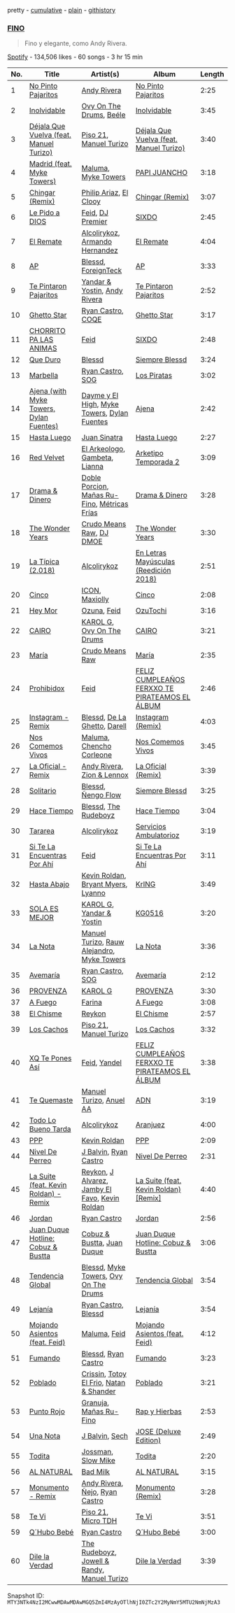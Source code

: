 pretty - [cumulative](/playlists/cumulative/37i9dQZF1DX963rxJxOMIA.md) - [plain](/playlists/plain/37i9dQZF1DX963rxJxOMIA) - [githistory](https://github.githistory.xyz/mackorone/spotify-playlist-archive/blob/main/playlists/plain/37i9dQZF1DX963rxJxOMIA)

### [FINO](https://open.spotify.com/playlist/37i9dQZF1DX963rxJxOMIA)

> Fino y elegante, como Andy Rivera.

[Spotify](https://open.spotify.com/user/spotify) - 134,506 likes - 60 songs - 3 hr 15 min

| No. | Title | Artist(s) | Album | Length |
|---|---|---|---|---|
| 1 | [No Pinto Pajaritos](https://open.spotify.com/track/3uvgwwqNvWHc7S32PvPD7r) | [Andy Rivera](https://open.spotify.com/artist/7hIqJfRYGBWWT1Qxu6Cpd2) | [No Pinto Pajaritos](https://open.spotify.com/album/65w3z9tO7ZFDYP8QH9tsPh) | 2:25 |
| 2 | [Inolvidable](https://open.spotify.com/track/0OTtnwUO8natNWSwdZvXVF) | [Ovy On The Drums](https://open.spotify.com/artist/3m5qlPf2OkihLz3dRYnkPA), [Beéle](https://open.spotify.com/artist/7a0XAaPaK2aDSqa8p3QnC7) | [Inolvidable](https://open.spotify.com/album/3MdsEVhC9AMtDTXB8n2yXI) | 3:45 |
| 3 | [Déjala Que Vuelva \(feat\. Manuel Turizo\)](https://open.spotify.com/track/33bnxcjePIkcmNjEFTJX0l) | [Piso 21](https://open.spotify.com/artist/4bw2Am3p9ji3mYsXNXtQcd), [Manuel Turizo](https://open.spotify.com/artist/0tmwSHipWxN12fsoLcFU3B) | [Déjala Que Vuelva \(feat\. Manuel Turizo\)](https://open.spotify.com/album/70WadO9CAH4rOI1rEbTS0a) | 3:40 |
| 4 | [Madrid \(feat\. Myke Towers\)](https://open.spotify.com/track/19OXtYzrJyCrQvTbfukt4H) | [Maluma](https://open.spotify.com/artist/1r4hJ1h58CWwUQe3MxPuau), [Myke Towers](https://open.spotify.com/artist/7iK8PXO48WeuP03g8YR51W) | [PAPI JUANCHO](https://open.spotify.com/album/0p2yf6DucEgvj8Uk8KXJJv) | 3:18 |
| 5 | [Chingar \(Remix\)](https://open.spotify.com/track/3yPV7Z22Hf1Zsw8wkpExCc) | [Philip Ariaz](https://open.spotify.com/artist/0OJB7a56o2eMyB6hOmv6vC), [El Clooy](https://open.spotify.com/artist/2iBSDwlk9bvp1aKT4ubGoC) | [Chingar \(Remix\)](https://open.spotify.com/album/1JVd3rY42r8rDAZb4X6Pq5) | 3:07 |
| 6 | [Le Pido a DIOS](https://open.spotify.com/track/4TFNKnMWjcMWzpkSwQrrcu) | [Feid](https://open.spotify.com/artist/2LRoIwlKmHjgvigdNGBHNo), [DJ Premier](https://open.spotify.com/artist/6GEykX11lQqp92UVOQQCC7) | [SIXDO](https://open.spotify.com/album/31L7J7AO993tSBxAunoeoa) | 2:45 |
| 7 | [El Remate](https://open.spotify.com/track/5ACjsEe2LIsR3EeXQ8ln7j) | [Alcolirykoz](https://open.spotify.com/artist/3ygJTpJJIK7eEeC2EFRl9D), [Armando Hernandez](https://open.spotify.com/artist/5f5z4wggh1hbr6Dg0BnoCe) | [El Remate](https://open.spotify.com/album/1gz8DR3AQVGHmjIMBkIgR5) | 4:04 |
| 8 | [AP](https://open.spotify.com/track/44Gd0fsaqfM814xSWqgTe4) | [Blessd](https://open.spotify.com/artist/1TA5sGRlKUJXBN4ZyJuDIX), [ForeignTeck](https://open.spotify.com/artist/6XbSo2LVkj3m59DkfqV08S) | [AP](https://open.spotify.com/album/2961gn3NRzleGQPWL0wJf2) | 3:33 |
| 9 | [Te Pintaron Pajaritos](https://open.spotify.com/track/4jY5SnGbpH6FdGCqVbhOD4) | [Yandar & Yostin](https://open.spotify.com/artist/3ptY5WTxu77JpAQQnHyxEl), [Andy Rivera](https://open.spotify.com/artist/7hIqJfRYGBWWT1Qxu6Cpd2) | [Te Pintaron Pajaritos](https://open.spotify.com/album/3ssXQwFXNc3NBc8r2aMS9E) | 2:52 |
| 10 | [Ghetto Star](https://open.spotify.com/track/3t6SsMiA1b1Ju0HzKHIDSl) | [Ryan Castro](https://open.spotify.com/artist/7j6DKwmjbxvpQO8h914uEz), [COQE](https://open.spotify.com/artist/7GAYtrIoXkEFFsSP2nhG0E) | [Ghetto Star](https://open.spotify.com/album/2SjlYKPeAVcfvz7ChGCix4) | 3:17 |
| 11 | [CHORRITO PA LAS ANIMAS](https://open.spotify.com/track/0CYTGMBYkwUxrj1MWDLrC5) | [Feid](https://open.spotify.com/artist/2LRoIwlKmHjgvigdNGBHNo) | [SIXDO](https://open.spotify.com/album/31L7J7AO993tSBxAunoeoa) | 2:48 |
| 12 | [Que Duro](https://open.spotify.com/track/12RaiccXZ5yIDrHt4c5ngZ) | [Blessd](https://open.spotify.com/artist/1TA5sGRlKUJXBN4ZyJuDIX) | [Siempre Blessd](https://open.spotify.com/album/4PR6koe67C7YosjAYriYh4) | 3:24 |
| 13 | [Marbella](https://open.spotify.com/track/5mPuQwzVR3E7N43FxBBljc) | [Ryan Castro](https://open.spotify.com/artist/7j6DKwmjbxvpQO8h914uEz), [SOG](https://open.spotify.com/artist/18dspUI6gqabm5XCC2RcUD) | [Los Piratas](https://open.spotify.com/album/4fdcBGBSQvtI1DZ0PVxqCY) | 3:02 |
| 14 | [Ajena \(with Myke Towers, Dylan Fuentes\)](https://open.spotify.com/track/4KXtFUFmPObTROXShFLHZX) | [Dayme y El High](https://open.spotify.com/artist/4JreHVYyb6GqE2BU03Kx96), [Myke Towers](https://open.spotify.com/artist/7iK8PXO48WeuP03g8YR51W), [Dylan Fuentes](https://open.spotify.com/artist/4Wcscw7z9AAE6y7qWdIAin) | [Ajena](https://open.spotify.com/album/09f8EgWWvka2uplSWGdIwV) | 2:42 |
| 15 | [Hasta Luego](https://open.spotify.com/track/0sO1CZLWa4hvNSlOaXReao) | [Juan Sinatra](https://open.spotify.com/artist/7k1jHUZ4OqRGJcOjCQu28Y) | [Hasta Luego](https://open.spotify.com/album/6EfqxfjvB5RbNfHCiOc5jh) | 2:27 |
| 16 | [Red Velvet](https://open.spotify.com/track/6VPXeQLMC7hpFdJjyeDMvW) | [El Arkeologo](https://open.spotify.com/artist/6IB7haQdDZM6rdSssVRHre), [Gambeta](https://open.spotify.com/artist/1ansBUwEboqKX6Fm31txU4), [Lianna](https://open.spotify.com/artist/0DvVlPVedwq6LF3jQqkZXa) | [Arketipo Temporada 2](https://open.spotify.com/album/5zcLt8Qw4QCNH48l0CBjyu) | 3:09 |
| 17 | [Drama & Dinero](https://open.spotify.com/track/57YsOfDLCiMUsW7RZWrSce) | [Doble Porcion](https://open.spotify.com/artist/4PLGokgPkAapRsKDwXq408), [Mañas Ru\-Fino](https://open.spotify.com/artist/78rkeQAvjl85yNyLAqEMVe), [Métricas Frías](https://open.spotify.com/artist/10MeG72hSqEKGbUdBowf9k) | [Drama & Dinero](https://open.spotify.com/album/0DTbeQubOGZ6grfy3jgFLZ) | 3:28 |
| 18 | [The Wonder Years](https://open.spotify.com/track/6ElaOmORiaDrDZ2Jpgvgac) | [Crudo Means Raw](https://open.spotify.com/artist/3fQP5a7SIC91kV4N8AOy53), [DJ DMOE](https://open.spotify.com/artist/5nGIAk2r81ZUQcFbREGO4s) | [The Wonder Years](https://open.spotify.com/album/674ZsdfFSQAtCNJkZ5fbwe) | 3:30 |
| 19 | [La Típica \(2.018\)](https://open.spotify.com/track/2blFjWGr603ReBmTLFTsAM) | [Alcolirykoz](https://open.spotify.com/artist/3ygJTpJJIK7eEeC2EFRl9D) | [En Letras Mayúsculas \(Reedición 2018\)](https://open.spotify.com/album/6gp7h46R7nNNYBlN04dEQY) | 2:51 |
| 20 | [Cinco](https://open.spotify.com/track/0Jpk1xeY7NNz1RcGWuGIch) | [ICON](https://open.spotify.com/artist/0SSbTivuMrvdqgCt7ln6jD), [Maxiolly](https://open.spotify.com/artist/6BYNqaolBRE6cHA707Sl0a) | [Cinco](https://open.spotify.com/album/6xU2rOCRu56Dc9ccFHunbJ) | 2:08 |
| 21 | [Hey Mor](https://open.spotify.com/track/1zsPaEkglFvxjAhrM8yhpr) | [Ozuna](https://open.spotify.com/artist/1i8SpTcr7yvPOmcqrbnVXY), [Feid](https://open.spotify.com/artist/2LRoIwlKmHjgvigdNGBHNo) | [OzuTochi](https://open.spotify.com/album/1kjfMVBNhsDeRyAu9zbLfF) | 3:16 |
| 22 | [CAIRO](https://open.spotify.com/track/6WbAhuwE6fCOriBu5786X1) | [KAROL G](https://open.spotify.com/artist/790FomKkXshlbRYZFtlgla), [Ovy On The Drums](https://open.spotify.com/artist/3m5qlPf2OkihLz3dRYnkPA) | [CAIRO](https://open.spotify.com/album/1yzsYuo0fqKWvYimSWL5RA) | 3:21 |
| 23 | [María](https://open.spotify.com/track/4UJRRrgFULpBbDrGkFktiK) | [Crudo Means Raw](https://open.spotify.com/artist/3fQP5a7SIC91kV4N8AOy53) | [María](https://open.spotify.com/album/6X0AWaRd1dYuubtOY3qJsj) | 2:35 |
| 24 | [Prohibidox](https://open.spotify.com/track/3PpWCS95gDUDRPko3u1MZ9) | [Feid](https://open.spotify.com/artist/2LRoIwlKmHjgvigdNGBHNo) | [FELIZ CUMPLEAÑOS FERXXO TE PIRATEAMOS EL ÁLBUM](https://open.spotify.com/album/7pijRxgRaBirPz6wDaJIp9) | 2:46 |
| 25 | [Instagram \- Remix](https://open.spotify.com/track/6yMJejrOneyPtkDnrZkEVQ) | [Blessd](https://open.spotify.com/artist/1TA5sGRlKUJXBN4ZyJuDIX), [De La Ghetto](https://open.spotify.com/artist/3EiLUeyEcA6fbRPSHkG5kb), [Darell](https://open.spotify.com/artist/1TtXnWcUs0FCkaZDPGYHdf) | [Instagram \(Remix\)](https://open.spotify.com/album/2VJLr9Szd9xv7Dcrey5oOd) | 4:03 |
| 26 | [Nos Comemos Vivos](https://open.spotify.com/track/3SlKme42qm1vWrkl3BrZmm) | [Maluma](https://open.spotify.com/artist/1r4hJ1h58CWwUQe3MxPuau), [Chencho Corleone](https://open.spotify.com/artist/37230BxxYs9ksS7OkZw3IU) | [Nos Comemos Vivos](https://open.spotify.com/album/5aBWDVvyEWx7XFz7Isvgww) | 3:45 |
| 27 | [La Oficial \- Remix](https://open.spotify.com/track/5JpUhPdInQTkknuw1wYoA1) | [Andy Rivera](https://open.spotify.com/artist/7hIqJfRYGBWWT1Qxu6Cpd2), [Zion & Lennox](https://open.spotify.com/artist/21451j1KhjAiaYKflxBjr1) | [La Oficial \(Remix\)](https://open.spotify.com/album/2CytLArktzEP6k1ran6G7j) | 3:39 |
| 28 | [Solitario](https://open.spotify.com/track/2NrpiW6Kc1XPm9AzmvuxEa) | [Blessd](https://open.spotify.com/artist/1TA5sGRlKUJXBN4ZyJuDIX), [Ñengo Flow](https://open.spotify.com/artist/12vb80Km0Ew53ABfJOepVz) | [Siempre Blessd](https://open.spotify.com/album/4PR6koe67C7YosjAYriYh4) | 3:25 |
| 29 | [Hace Tiempo](https://open.spotify.com/track/5PSgIaJp6mjIoO5y8kNkrK) | [Blessd](https://open.spotify.com/artist/1TA5sGRlKUJXBN4ZyJuDIX), [The Rudeboyz](https://open.spotify.com/artist/7ciBW1p3KBsYIkFk4UmwS8) | [Hace Tiempo](https://open.spotify.com/album/131BerXzsUmshfyUh9o2Xw) | 3:04 |
| 30 | [Tararea](https://open.spotify.com/track/5TiXw4jvzMAQsWjCpT61TB) | [Alcolirykoz](https://open.spotify.com/artist/3ygJTpJJIK7eEeC2EFRl9D) | [Servicios Ambulatorioz](https://open.spotify.com/album/5aBubKb1PUsfAygzat5ZmJ) | 3:19 |
| 31 | [Si Te La Encuentras Por Ahí](https://open.spotify.com/track/02jLfqc9gMo8PkHEGHY3OT) | [Feid](https://open.spotify.com/artist/2LRoIwlKmHjgvigdNGBHNo) | [Si Te La Encuentras Por Ahí](https://open.spotify.com/album/29RDinslKobc2UKf1XcWn6) | 3:11 |
| 32 | [Hasta Abajo](https://open.spotify.com/track/4PEfJZpVjdclfzZ9XO8uDw) | [Kevin Roldan](https://open.spotify.com/artist/1RBzGO6Nm3uyhUSxP7EDWO), [Bryant Myers](https://open.spotify.com/artist/6w9ToX5slZ4uIdmD17hJ3c), [Lyanno](https://open.spotify.com/artist/1Ts9of7VPZElwPQnqnDSfW) | [KrING](https://open.spotify.com/album/0UEG3km1FB7nGZHwiSun8x) | 3:49 |
| 33 | [SOLA ES MEJOR](https://open.spotify.com/track/6b5LFS96QBt4qJ5Yd3tfqm) | [KAROL G](https://open.spotify.com/artist/790FomKkXshlbRYZFtlgla), [Yandar & Yostin](https://open.spotify.com/artist/3ptY5WTxu77JpAQQnHyxEl) | [KG0516](https://open.spotify.com/album/5CS8E6JVACItYto4OOJoPW) | 3:20 |
| 34 | [La Nota](https://open.spotify.com/track/7ndTONDDRFGiPnnhOzOXxq) | [Manuel Turizo](https://open.spotify.com/artist/0tmwSHipWxN12fsoLcFU3B), [Rauw Alejandro](https://open.spotify.com/artist/1mcTU81TzQhprhouKaTkpq), [Myke Towers](https://open.spotify.com/artist/7iK8PXO48WeuP03g8YR51W) | [La Nota](https://open.spotify.com/album/61qU7ompl7BKKGEgsbO4Ly) | 3:36 |
| 35 | [Avemaría](https://open.spotify.com/track/4MUtM58geV6B2NGv8ckspv) | [Ryan Castro](https://open.spotify.com/artist/7j6DKwmjbxvpQO8h914uEz), [SOG](https://open.spotify.com/artist/18dspUI6gqabm5XCC2RcUD) | [Avemaría](https://open.spotify.com/album/6GOqInT9DDFsX6yyvdyC6q) | 2:12 |
| 36 | [PROVENZA](https://open.spotify.com/track/7dSZ6zGTQx66c2GF91xCrb) | [KAROL G](https://open.spotify.com/artist/790FomKkXshlbRYZFtlgla) | [PROVENZA](https://open.spotify.com/album/1wLB2bnCl2m5m9M9g8r93Y) | 3:30 |
| 37 | [A Fuego](https://open.spotify.com/track/2OBDbcbEoulxcvV7VIJVLu) | [Farina](https://open.spotify.com/artist/7cYik4OyfBXYV5Z2TI7p90) | [A Fuego](https://open.spotify.com/album/3rMdauQMPRGqfX7GeNIlRO) | 3:08 |
| 38 | [El Chisme](https://open.spotify.com/track/4VXejnj5WgM6H72ct2fSgQ) | [Reykon](https://open.spotify.com/artist/3PAwspMN27PDm81WwXDsMf) | [El Chisme](https://open.spotify.com/album/6GrWXTqUu5ACouByzTMNiq) | 2:57 |
| 39 | [Los Cachos](https://open.spotify.com/track/5fhcuVxuBWfgNXGuyAtLmr) | [Piso 21](https://open.spotify.com/artist/4bw2Am3p9ji3mYsXNXtQcd), [Manuel Turizo](https://open.spotify.com/artist/0tmwSHipWxN12fsoLcFU3B) | [Los Cachos](https://open.spotify.com/album/0SXW8l00nztnoYkGT7BjJh) | 3:32 |
| 40 | [XQ Te Pones Así](https://open.spotify.com/track/6JUMswocQ7Hp46kj9kyljT) | [Feid](https://open.spotify.com/artist/2LRoIwlKmHjgvigdNGBHNo), [Yandel](https://open.spotify.com/artist/0eHQ9o50hj6ZDNBt6Ys1sD) | [FELIZ CUMPLEAÑOS FERXXO TE PIRATEAMOS EL ÁLBUM](https://open.spotify.com/album/7pijRxgRaBirPz6wDaJIp9) | 3:38 |
| 41 | [Te Quemaste](https://open.spotify.com/track/4fj7e6Tc48Bmomwyz2Z2XC) | [Manuel Turizo](https://open.spotify.com/artist/0tmwSHipWxN12fsoLcFU3B), [Anuel AA](https://open.spotify.com/artist/2R21vXR83lH98kGeO99Y66) | [ADN](https://open.spotify.com/album/0CUMVFalkFhZM6Xo0ErxLi) | 3:19 |
| 42 | [Todo Lo Bueno Tarda](https://open.spotify.com/track/5HNjGi0qYXvZgksCYRVXAH) | [Alcolirykoz](https://open.spotify.com/artist/3ygJTpJJIK7eEeC2EFRl9D) | [Aranjuez](https://open.spotify.com/album/23krijKfse53ocaki0SfA0) | 4:00 |
| 43 | [PPP](https://open.spotify.com/track/1DcxnVNFAyVl2sDQ646pXS) | [Kevin Roldan](https://open.spotify.com/artist/1RBzGO6Nm3uyhUSxP7EDWO) | [PPP](https://open.spotify.com/album/6jhJrmUkXvmvU14G0PyYTd) | 2:09 |
| 44 | [Nivel De Perreo](https://open.spotify.com/track/0nDGgXV5oI8TdAmWjUx65l) | [J Balvin](https://open.spotify.com/artist/1vyhD5VmyZ7KMfW5gqLgo5), [Ryan Castro](https://open.spotify.com/artist/7j6DKwmjbxvpQO8h914uEz) | [Nivel De Perreo](https://open.spotify.com/album/6uDeoe39q6zh4vNScJTTgr) | 2:31 |
| 45 | [La Suite \(feat\. Kevin Roldan\) \- Remix](https://open.spotify.com/track/0fUmYcDMwGnT2aRSgxjijW) | [Reykon](https://open.spotify.com/artist/3PAwspMN27PDm81WwXDsMf), [J Alvarez](https://open.spotify.com/artist/6XFITTl7cFTdopDY3lUdlY), [Jamby El Favo](https://open.spotify.com/artist/128ftF9X7Kd7Di2fq3wYVs), [Kevin Roldan](https://open.spotify.com/artist/1RBzGO6Nm3uyhUSxP7EDWO) | [La Suite \(feat\. Kevin Roldan\) \[Remix\]](https://open.spotify.com/album/0ksdLjn5S8vyuSKtN2IPWt) | 4:40 |
| 46 | [Jordan](https://open.spotify.com/track/6y8z28epOv5FlaxDv1Lo5B) | [Ryan Castro](https://open.spotify.com/artist/7j6DKwmjbxvpQO8h914uEz) | [Jordan](https://open.spotify.com/album/5NXNrP5J2LhfkbI9ZfcNXI) | 2:56 |
| 47 | [Juan Duque Hotline: Cobuz & Bustta](https://open.spotify.com/track/6Uzmod8XYgpEFdCVjYywCI) | [Cobuz & Bustta](https://open.spotify.com/artist/3IpCt5oIfvR2qlkuoCoGYU), [Juan Duque](https://open.spotify.com/artist/49ggXUsjVHl7BwwaiPUCn6) | [Juan Duque Hotline: Cobuz & Bustta](https://open.spotify.com/album/3xZKHxoSd1t3QL9wRv1JRa) | 3:06 |
| 48 | [Tendencia Global](https://open.spotify.com/track/2iLegn1UOmpNpQAxcQoGJW) | [Blessd](https://open.spotify.com/artist/1TA5sGRlKUJXBN4ZyJuDIX), [Myke Towers](https://open.spotify.com/artist/7iK8PXO48WeuP03g8YR51W), [Ovy On The Drums](https://open.spotify.com/artist/3m5qlPf2OkihLz3dRYnkPA) | [Tendencia Global](https://open.spotify.com/album/1bYuhFXTzF4CLwGOVQlqKk) | 3:54 |
| 49 | [Lejanía](https://open.spotify.com/track/1QcVACki0Jfgi22KqobAFX) | [Ryan Castro](https://open.spotify.com/artist/7j6DKwmjbxvpQO8h914uEz), [Blessd](https://open.spotify.com/artist/1TA5sGRlKUJXBN4ZyJuDIX) | [Lejanía](https://open.spotify.com/album/5Bnfb9TbhUc555wRfYN0FE) | 3:54 |
| 50 | [Mojando Asientos \(feat\. Feid\)](https://open.spotify.com/track/0LKu09Iq053CEUZ5ktQEWc) | [Maluma](https://open.spotify.com/artist/1r4hJ1h58CWwUQe3MxPuau), [Feid](https://open.spotify.com/artist/2LRoIwlKmHjgvigdNGBHNo) | [Mojando Asientos \(feat\. Feid\)](https://open.spotify.com/album/7d2q5cmU01iy4lToXvQ1qB) | 4:12 |
| 51 | [Fumando](https://open.spotify.com/track/7J02hWxvWMi026FUPXU4nq) | [Blessd](https://open.spotify.com/artist/1TA5sGRlKUJXBN4ZyJuDIX), [Ryan Castro](https://open.spotify.com/artist/7j6DKwmjbxvpQO8h914uEz) | [Fumando](https://open.spotify.com/album/26gxlnGOcwQsUheyskEuMV) | 3:23 |
| 52 | [Poblado](https://open.spotify.com/track/47gSYfwFBbV1BXHfXEq1qs) | [Crissin](https://open.spotify.com/artist/6VOoiigTiLVgsMQPP1JOdC), [Totoy El Frio](https://open.spotify.com/artist/5IYRfypwG9BDDh5ZRPI80z), [Natan & Shander](https://open.spotify.com/artist/5OBK3iQwjNQqElPmn4TgAE) | [Poblado](https://open.spotify.com/album/7ijhdFeH6XcWG3DRC82uOR) | 3:21 |
| 53 | [Punto Rojo](https://open.spotify.com/track/4fWklIPH97s1BvwSgGqVvr) | [Granuja](https://open.spotify.com/artist/5KBPxIED8ejHkvhs4KCzyS), [Mañas Ru\-Fino](https://open.spotify.com/artist/78rkeQAvjl85yNyLAqEMVe) | [Rap y Hierbas](https://open.spotify.com/album/2nNWxaye18irxWeUKk4uT8) | 2:53 |
| 54 | [Una Nota](https://open.spotify.com/track/0oMzHGuxjumkW4S4LdClhZ) | [J Balvin](https://open.spotify.com/artist/1vyhD5VmyZ7KMfW5gqLgo5), [Sech](https://open.spotify.com/artist/77ziqFxp5gaInVrF2lj4ht) | [JOSE \(Deluxe Edition\)](https://open.spotify.com/album/0FY6R5PCvGh0VmKzuCNFkx) | 2:49 |
| 55 | [Todita](https://open.spotify.com/track/4Y4OXbfuGrLkGyeqtou0jc) | [Jossman](https://open.spotify.com/artist/4nei2uq1QH20K0WitlHqvH), [Slow Mike](https://open.spotify.com/artist/25ffNKG1EAXf8RBN88lXKH) | [Todita](https://open.spotify.com/album/3quRxkjMD9fgBFYx6vUzmu) | 2:20 |
| 56 | [AL NATURAL](https://open.spotify.com/track/2Hr2c6kxojvdyu5eJzq4NE) | [Bad Milk](https://open.spotify.com/artist/5rMUEBZwYHovrlnuzggrVR) | [AL NATURAL](https://open.spotify.com/album/1BmvwEPLkAqdVOeW19LW4t) | 3:15 |
| 57 | [Monumento \- Remix](https://open.spotify.com/track/1bUTLkxM3nMUngIGP0M8ws) | [Andy Rivera](https://open.spotify.com/artist/7hIqJfRYGBWWT1Qxu6Cpd2), [Ñejo](https://open.spotify.com/artist/2OHKEe204spO7G7NcbeO2o), [Ryan Castro](https://open.spotify.com/artist/7j6DKwmjbxvpQO8h914uEz) | [Monumento \(Remix\)](https://open.spotify.com/album/5aCvN6v9puvOs2aPzWDx9D) | 3:28 |
| 58 | [Te Vi](https://open.spotify.com/track/059bcIhyc2SBwm6sw2AZzd) | [Piso 21](https://open.spotify.com/artist/4bw2Am3p9ji3mYsXNXtQcd), [Micro TDH](https://open.spotify.com/artist/1aWJsBQa67l72j1VT3D6Ow) | [Te Vi](https://open.spotify.com/album/02XOoh8XrlCc466QkkjGk5) | 3:51 |
| 59 | [Q´Hubo Bebé](https://open.spotify.com/track/2TPWn36SvcFXT2lEfEvm0p) | [Ryan Castro](https://open.spotify.com/artist/7j6DKwmjbxvpQO8h914uEz) | [Q´Hubo Bebé](https://open.spotify.com/album/5mENGsx78U8fn1xigykmwj) | 3:00 |
| 60 | [Dile la Verdad](https://open.spotify.com/track/6qP73DRFGojLuIk1siIhNE) | [The Rudeboyz](https://open.spotify.com/artist/7ciBW1p3KBsYIkFk4UmwS8), [Jowell & Randy](https://open.spotify.com/artist/4IMAo2UQchVFyPH24PAjUs), [Manuel Turizo](https://open.spotify.com/artist/0tmwSHipWxN12fsoLcFU3B) | [Dile la Verdad](https://open.spotify.com/album/3Dkx5E4pkCpRrcZd4mww3B) | 3:39 |

Snapshot ID: `MTY3NTk4NzI2MCwwMDAwMDAwMGQ5ZmI4MzAyOTlhNjI0ZTc2Y2MyNmY5MTU2NmNjMzA3`
